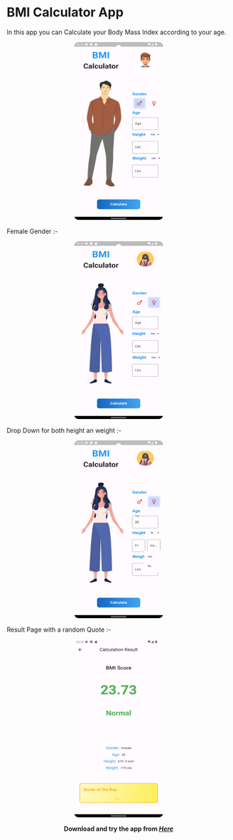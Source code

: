 # BMI Calculator App
In this app you can Calculate your Body Mass Index according to your age.  
<p align="center">
  <img src="https://raw.githubusercontent.com/Rohit-Varshney001/BMI-App/main/Screenshot_20240229_121137.png" width="200" height="400"   />
</p>
Female Gender :-
<p align="center">
  <img src="https://raw.githubusercontent.com/Rohit-Varshney001/BMI-App/main/Screenshot_20240229_121158.png" width="200" height="400"   />
</p>
Drop Down for both height an weight :-
<p align="center">
  <img src="https://raw.githubusercontent.com/Rohit-Varshney001/BMI-App/main/Screenshot_20240229_121230.png" width="200" height="400"   />
</p>
Result Page with a random Quote :-
<p align="center">
  <img src="https://raw.githubusercontent.com/Rohit-Varshney001/BMI-App/main/Screenshot_20240229_121256.png" width="200" height="400"   />
</p>

<p align="center">
  <b>Download and try the app from <i><a href = "https://drive.google.com/file/d/1F7uyI7S9xxQXedWLcjt5g56mXtgsbhbx/view?usp=sharing">Here</i></b>
</p>
